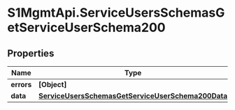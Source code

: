 # S1MgmtApi.ServiceUsersSchemasGetServiceUserSchema200

## Properties
Name | Type | Description | Notes
------------ | ------------- | ------------- | -------------
**errors** | **[Object]** | Errors | [optional] 
**data** | [**ServiceUsersSchemasGetServiceUserSchema200Data**](ServiceUsersSchemasGetServiceUserSchema200Data.md) |  | [optional] 


